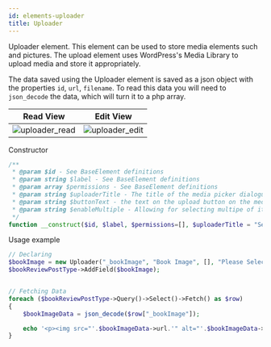 ```yaml
---
id: elements-uploader
title: Uploader
---
```


Uploader element. This element can be used to store media elements such and pictures. The upload element uses
WordPress's Media Library to upload media and store it appropriately.

The data saved using the Uploader element is saved as a json object with the properties `id`, `url`, `filename`.
To read this data you will need to `json_decode` the data, which will turn it to a php array.

| Read View     | Edit View     |
| ------------- | ------------- |
| ![uploader_read](/images/elements/uploader_read.png)    |  ![uploader_edit](/images/elements/uploader_edit.png) |

Constructor

```php
/**
 * @param $id - See BaseElement definitions
 * @param string $label - See BaseElement definitions
 * @param array $permissions - See BaseElement definitions
 * @param string $uploaderTitle - The title of the media picker dialogue box
 * @param string $buttonText - the text on the upload button on the media picker
 * @param string $enableMultiple - Allowing for selecting multipe of items
 */
function __construct($id, $label, $permissions=[], $uploaderTitle = "Select Item to Upload", $buttonText= "Upload", $enableMultiple = "false")
```

Usage example

```php
// Declaring
$bookImage = new Uploader("_bookImage", "Book Image", [], "Please Select a book Image")
$bookReviewPostType->AddField($bookImage);


// Fetching Data
foreach ($bookReviewPostType->Query()->Select()->Fetch() as $row)
{
    $bookImageData = json_decode($row["_bookImage"]);

    echo '<p><img src="'.$bookImageData->url.'" alt="'.$bookImageData->id.'"  > '+$bookImageData->filename+'</p>';
}
```